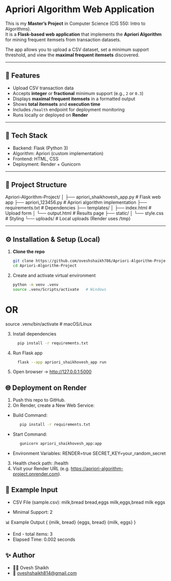 # Apriori Algorithm Web Application

This is my **Master’s Project** in Computer Science (CIS 550: Intro to Algorithms).  
It is a **Flask-based web application** that implements the **Apriori Algorithm** for mining frequent itemsets from transaction datasets.  

The app allows you to upload a CSV dataset, set a minimum support threshold, and view the **maximal frequent itemsets** discovered.

---

## 🚀 Features

- Upload CSV transaction data
- Accepts **integer** or **fractional** minimum support (e.g., `2` or `0.3`)
- Displays **maximal frequent itemsets** in a formatted output
- Shows **total itemsets** and **execution time**
- Includes `/health` endpoint for deployment monitoring
- Runs locally or deployed on **Render**

---
## 🔧 Tech Stack

- Backend: Flask (Python 3)
- Algorithm: Apriori (custom implementation)
- Frontend: HTML, CSS
- Deployment: Render + Gunicorn

---

## 📂 Project Structure
Apriori-Algorithm-Project/
│
├── apriori_shaikhovesh_app.py # Flask web app
├── apriori_123456.py # Apriori algorithm implementation
├── requirements.txt # Dependencies
├── templates/
│ ├── index.html # Upload form
│ └── output.html # Results page
├── static/
│ └── style.css # Styling
└── uploads/ # Local uploads (Render uses /tmp)

---

## ⚙️ Installation & Setup (Local)

1. **Clone the repo**
   ```bash
   git clone https://github.com/oveshshaikh786/Apriori-Algorithm-Project.git
   cd Apriori-Algorithm-Project

2. Create and activate virtual environment
   ```bash
   python -m venv .venv
   source .venv/Scripts/activate   # Windows
 # OR
   source .venv/bin/activate       # macOS/Linux

3. Install dependencies
   ```bash
     pip install -r requirements.txt

4. Run Flask app
   ```bash
     flask --app apriori_shaikhovesh_app run

5. Open browser → http://127.0.0.1:5000


## 🌐 Deployment on Render
1. Push this repo to GitHub.
2. On Render, create a New Web Service:

- Build Command:
  ```bash
     pip install -r requirements.txt

- Start Command:
  ```bash
     gunicorn apriori_shaikhovesh_app:app

- Environment Variables:
     RENDER=true
     SECRET_KEY=your_random_secret

3. Health check path: /health
4. Visit your Render URL (e.g. https://apriori-algorithm-project.onrender.com).


## 🧪 Example Input
- CSV File (sample.csv):
milk,bread
bread,eggs
milk,eggs,bread
milk
eggs

- Minimal Support: 2

📊 Example Output
{ {milk, bread} {eggs, bread} {milk, eggs} }

- End - total items: 3
- Elapsed Time: 0.002 seconds


## ✨ Author
- 👨‍💻 Ovesh Shaikh
- 📧 oveshshaikh814@gmail.com

